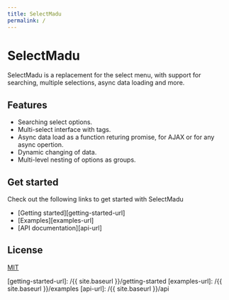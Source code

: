 ```yaml
---
title: SelectMadu
permalink: /
---
```


# SelectMadu
SelectMadu is a replacement for the select menu, with support for searching, multiple selections, async data loading and more.

## Features
* Searching select options.
* Multi-select interface with tags.
* Async data load as a function returing promise, for AJAX or for any async opertion.
* Dynamic changing of data.
* Multi-level nesting of options as groups.

## Get started
Check out the following links to get started with SelectMadu

* [Getting started][getting-started-url]
* [Examples][examples-url]
* [API documentation][api-url]

## License
[MIT](LICENSE)

[getting-started-url]: /{{ site.baseurl }}/getting-started
[examples-url]: /{{ site.baseurl }}/examples
[api-url]: /{{ site.baseurl }}/api